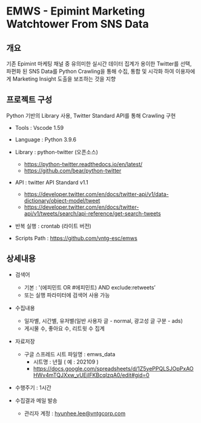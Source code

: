 # EMWS - Epimint Marketing Watchtower From SNS Data

## 개요
기존 Epimint 마케팅 채널 중 유의미한 실시간 데이터 집계가 용이한 Twitter를 선택, 파편화 된 SNS Data를 Python Crawling을 통해 수집, 통합 및 시각화 하여 이용자에게 Marketing Insight 도출을 보조하는 것을 지향

## 프로젝트 구성
Python 기반의 Library 사용, Twitter Standard API를 통해 Crawling 구현

- Tools : Vscode 1.59
- Language : Python 3.9.6
- Library : python-twitter (오픈소스)
    - https://python-twitter.readthedocs.io/en/latest/
    - https://github.com/bear/python-twitter

- API : twitter API Standard v1.1
    - https://developer.twitter.com/en/docs/twitter-api/v1/data-dictionary/object-model/tweet
    - https://developer.twitter.com/en/docs/twitter-api/v1/tweets/search/api-reference/get-search-tweets

- 반복 실행 : crontab (라이트 버전)

- Scripts Path : https://github.com/vntg-esc/emws


## 상세내용
- 검색어
    - 기본 : '(에피민트 OR #에피민트) AND exclude:retweets’
    - 또는 실행 파라미터에 검색어 사용 가능
- 수집내용
    - 일자별, 시간별, 유저별(일반 사용자 글 - normal, 광고성 글 구분 - ads)
    - 게시물 수, 좋아요 수, 리트윗 수 집계

- 자료저장
    - 구글 스프레드 시트 파일명 : emws_data
        - 시트명 : 년월 ( 예 : 202109 )
        - https://docs.google.com/spreadsheets/d/1Z5yePPQLSJOpPxAOHWv4mTQJXxw_vUEjIFKBcqIzqA0/edit#gid=0

- 수행주기 : 1시간

- 수집결과 메일 발송 
    - 관리자 계정 : hyunhee.lee@vntgcorp.com
